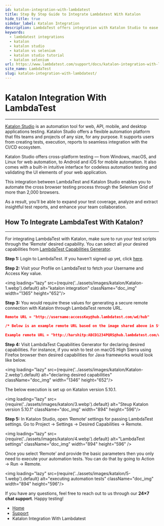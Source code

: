 ```yaml
---
id: katalon-integration-with-lambdatest
title: Step By Step Guide to Integrate Lambdatest With Katalon
hide_title: true
sidebar_label: Katalon Integration
description: LambdaTest offers integration with Katalon Studio to ease your automated cross browser testing process through their Selenium grid consisting more than 3000+ browsers.
keywords:
  - lambdatest integrations
  - katalon
  - katalon studio
  - katalon vs selenium
  - katalon studio tutorial
  - katalon selenium
url: https://www.lambdatest.com/support/docs/katalon-integration-with-lambdatest/
site_name: LambdaTest
slug: katalon-integration-with-lambdatest/
---
```


<script type="application/ld+json"
      dangerouslySetInnerHTML={{ __html: JSON.stringify({
       "@context": "https://schema.org",
        "@type": "BreadcrumbList",
        "itemListElement": [{
          "@type": "ListItem",
          "position": 1,
          "name": "LambdaTest",
          "item": "https://www.lambdatest.com"
        },{
          "@type": "ListItem",
          "position": 2,
          "name": "Support",
          "item": "https://www.lambdatest.com/support/docs/"
        },{
          "@type": "ListItem",
          "position": 3,
          "name": "Katalon LambdaTest Integration",
          "item": "https://www.lambdatest.com/support/docs/katalon-integration-with-lambdatest/"
        }]
      })
    }}
></script>

# Katalon Integration With LambdaTest
---

[Katalon Studio](https://www.katalon.com) is an automation tool for web, API, mobile, and desktop applications testing. Katalon Studio offers a flexible automation platform that fits teams and projects of any size, for any purpose. It supports users from creating tests, execution, reports to seamless integration with the CI/CD ecosystem.

Katalon Studio offers cross-platform testing — from Windows, macOS, and Linux for web automation, to Android and iOS for mobile automation. It also comes with a built-in intuitive interface for codeless automation testing and validating the UI elements of your web application.

This integration between LambdaTest and Katalon Studio enables you to automate the cross browser testing process through the Selenium Grid of more than 2,000 browsers.

<div className="ytframe"> 
<div className="youtube" data-embed="8rGM6H8uZZ0">
    <div className="play-button"></div>
</div>
</div>

As a result, you’ll be able to expand your test coverage, analyze and extract insightful test reports, and enhance your team collaboration.

## How To Integrate LambdaTest With Katalon?
-----------------------------------------------------------------------------------------------------------------------------
For integrating LambdaTest with Katalon, make sure to run your test scripts through the ‘Remote’ desired capability. You can select all your desired capabilities from [LambdaTest Capabilities Generator](https://www.lambdatest.com/capabilities-generator/).

**Step 1:** Login to LambdaTest. If you haven’t signed up yet, click [here](https://accounts.lambdatest.com/register).

**Step 2:** Visit your Profile on LambdaTest to fetch your Username and Access Key value.

<img loading="lazy" src={require('../assets/images/katalon/Katalon-1.webp').default} alt="katalon integration"  className="doc_img" width="1365" height="652"/>

**Step 3:** You would require these values for generating a secure remote connection with Katalon through LambdaTest remote URL.

```json
Remote URL = "http://username:accessKey@hub.lambdatest.com/wd/hub" 
 
/* Below is an example remote URL based on the image shared above in Step 2.*/
 
Example remote URL = "http://harshitp:ABCD1234PQRS@hub.lambdatest.com/wd/hub"
```

**Step 4:** Visit LambdaTest Capabilities Generator for declaring desired capabilities. For instance, if you wish to test on macOS High Sierra using Firefox browser then desired capabilities for Java frameworks would look like below.

<img loading="lazy" src={require('../assets/images/katalon/Katalon-2.webp').default} alt="declaring desired capabilities"  className="doc_img" width="1346" height="652"/>

The below execution is set up on Katalon version 5.10.1.

<img loading="lazy" src={require('../assets/images/katalon/3.webp').default} alt="Steup Katalon version 5.10.1"  className="doc_img" width="894" height="596"/>

**Step 5:** In Katalon Studio, open ‘Remote’ settings for passing LambdaTest settings. Go to Project → Settings → Desired Capabilities → Remote.

<img loading="lazy" src={require('../assets/images/katalon/4.webp').default} alt="LambdaTest settings"  className="doc_img" width="894" height="596" />

Once you select ‘Remote’ and provide the basic parameters then you only need to execute your automation tests. You can do that by going to Action → Run → Remote.

<img loading="lazy" src={require('../assets/images/katalon/5-1.webp').default} alt="executing automation tests"  className="doc_img" width="894" height="596"/>

If you have any questions, feel free to reach out to us through our **24×7 chat support**. Happy testing!

<nav aria-label="breadcrumbs">
  <ul className="breadcrumbs">
    <li className="breadcrumbs__item">
      <a className="breadcrumbs__link" href="https://www.lambdatest.com">Home</a>
    </li>
    <li className="breadcrumbs__item">
      <a className="breadcrumbs__link" href="/support/docs/">Support</a>
    </li>
    <li className="breadcrumbs__item breadcrumbs__item--active">
      <span className="breadcrumbs__link">Katalon Integration With Lambdatest</span>
    </li>
  </ul>
</nav>
